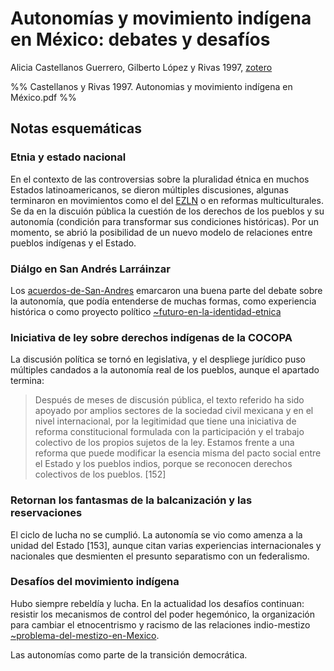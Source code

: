 # Autonomías y movimiento indígena en México: debates y desafíos

Alicia Castellanos Guerrero, Gilberto López y Rivas 1997, [zotero](zotero://select/items/@castellanosguerrerolopezyrivas1997)

%% Castellanos y Rivas 1997. Autonomias y movimiento indígena en México.pdf %%

## Notas esquemáticas

### Etnia y estado nacional

En el contexto de las controversias sobre la pluralidad étnica en muchos Estados latinoamericanos, se dieron múltiples discusiones, algunas terminaron en movimientos como el del [EZLN](EZLN.md) o en reformas multiculturales. Se da en la discuión pública la cuestión de los derechos de los pueblos y su autonomía (condición para transformar sus condiciones históricas). Por un momento, se abrió la posibilidad de un nuevo modelo de relaciones entre pueblos indígenas y el Estado.

### Diálgo en San Andrés Larráinzar

Los [acuerdos-de-San-Andres](acuerdos-de-San-Andres.md) emarcaron una buena parte del debate sobre la autonomía, que podía entenderse de muchas formas, como experiencia histórica o como proyecto político [~futuro-en-la-identidad-etnica](~futuro-en-la-identidad-etnica.md)

### Iniciativa de ley sobre derechos indígenas de la COCOPA

La discusión política se tornó en legislativa, y el despliege jurídico puso múltiples candados a la autonomía real de los pueblos, aunque el apartado termina:

 >
 > Después de meses de discusión pública, el texto referido ha sido apoyado por amplios sectores de la sociedad civil mexicana y en el nivel internacional, por la legitimidad que tiene una iniciativa de reforma constitucional formulada con la participación y el trabajo colectivo de los propios sujetos de la ley. Estamos frente a una reforma que puede modificar la esencia misma del pacto social entre el Estado y los pueblos indios, porque se reconocen derechos colectivos de los pueblos. [152]

### Retornan los fantasmas de la balcanización y las reservaciones

El ciclo de lucha no se cumplió. La autonomía se vio como amenza a la unidad del Estado [153], aunque citan varias experiencias internacionales y nacionales que desmienten el presunto separatismo con un federalismo.

### Desafíos del movimiento indígena

Hubo siempre rebeldía y lucha. En la actualidad los desafíos continuan: resistir los mecanismos de control del poder hegemónico, la organización para cambiar el etnocentrismo y racismo de las relaciones indio-mestizo [~problema-del-mestizo-en-Mexico](~problema-del-mestizo-en-Mexico.md).

Las autonomías como parte de la transición democrática.
